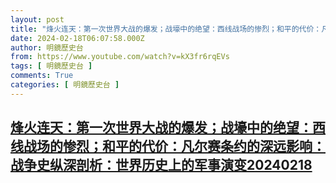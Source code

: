 ```yaml
---
layout: post
title: "烽火连天：第一次世界大战的爆发；战壕中的绝望：西线战场的惨烈；和平的代价：凡尔赛条约的深远影响：战争史纵深剖析：世界历史上的军事演变20240218"
date: 2024-02-18T06:07:58.000Z
author: 明鏡歷史台
from: https://www.youtube.com/watch?v=kX3fr6rqEVs
tags: [ 明鏡歷史台 ]
comments: True
categories: [ 明鏡歷史台 ]
---
```

<!--1708236478000-->
[烽火连天：第一次世界大战的爆发；战壕中的绝望：西线战场的惨烈；和平的代价：凡尔赛条约的深远影响：战争史纵深剖析：世界历史上的军事演变20240218](https://www.youtube.com/watch?v=kX3fr6rqEVs)
------

<div>

</div>
